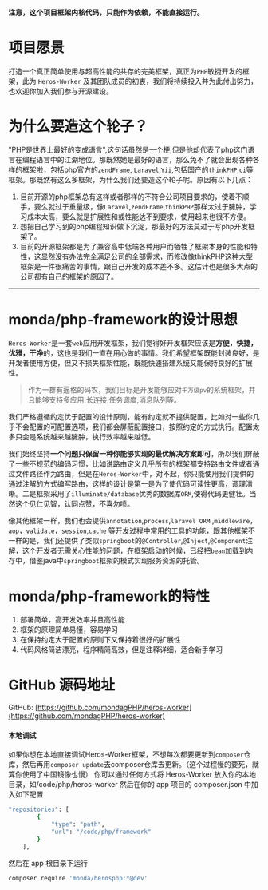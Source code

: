 #### 注意，这个项目框架内核代码，只能作为依赖，不能直接运行。

项目愿景
====
打造一个真正简单使用与超高性能的共存的完美框架，真正为`PHP`敏捷开发的框架，此为 `Heros-Worker` 及其团队成员的初衷，我们将持续投入并为此付出努力，也欢迎你加入我们参与开源建设。


为什么要造这个轮子？
====

"PHP是世界上最好的变成语言",这句话虽然是一个梗,但是他却代表了php这门语言在编程语言中的江湖地位。那既然她是最好的语言，那么免不了就会出现各种各样的框架啦，包括php官方的`zendFrame`, `Laravel`,`Yii`,包括国产的`thinkPHP`,`ci`等框架。那既然有这么多框架，为什么我们还要造这个轮子呢。原因有以下几点：

1. 目前开源的php框架总有这样或者那样的不符合公司项目要求的，使着不顺手，要么就过于重量级，像`Laravel`,`zendFrame`,`thinkPHP`那样太过于臃肿，学习成本太高，要么就是扩展性和或性能达不到要求，使用起来也很不方便。
2. 想把自己学习到的php编程知识做下沉淀，那最好的方法莫过于写php开发框架了。
3. 目前的开源框架都是为了兼容高中低端各种用户而牺牲了框架本身的性能和特性，这显然没有办法完全满足公司的全部需求，而修改像thinkPHP这种大型框架是一件很痛苦的事情，跟自己开发的成本差不多。这估计也是很多大点的公司都有自己的框架的原因了。

------------------

monda/php-framework的设计思想
====

`Heros-Worker`是一套`web`应用开发框架，我们觉得好开发框架应该是<strong>方便，快捷，优雅，干净</strong>的，这也是我们一直在用心做的事情。我们希望框架既能封装良好，是开发者使用方便，但又不损失框架性能，既能快速搭建系统又能保持良好的扩展性。

> 作为一群有逼格的码农，我们目标是开发能够应对<code class="scode">千万级pv</code>的系统框架，并且能够支持多应用,长连接,任务调度,消息队列等。

我们严格遵循约定优于配置的设计原则，能有约定就不提供配置，比如对一些你几乎不会配置的可配置选项，我们都会屏蔽配置接口，按照约定的方式执行。配置太多只会是系统越来越臃肿，执行效率越来越低。

我们始终坚持<strong>一个问题只保留一种你能够实现的最优解决方案即可</strong>，所以我们屏蔽了一些不规范的编码习惯，比如说路由定义几乎所有的框架都支持路由文件或者通过文件路径作为路由，但是在`Heros-Worker`中，对不起，你只能使用我们提供的通过注解的方式编写路由，这样的设计是第一是为了使代码可读性更高，调理清晰。二是框架采用了`illuminate/database`优秀的数据库`ORM`,使得代码更健壮。当然这个见仁见智，认同点赞，不喜勿喷。

像其他框架一样，我们也会提供`annotation`,`process`,`laravel ORM` ,`middleware`，`aop`，`validate`，`session`,`cache` 等开发过程中常用的工具的功能，跟其他框架不一样的是，我们还提供了类似`springboot`的`@Controller`,`@Inject`,`@Component`注解，这个开发者无需关心性能的问题，在框架启动的时候，已经把`bean`加载到内存中，借鉴java中`springboot`框架的模式实现服务资源的托管。

monda/php-framework的特性
=======

1. 部署简单，高开发效率并且高性能
2. 框架的原理简单易懂，容易学习
3. 在保持约定大于配置的原则下又保持着很好的扩展性
4. 代码风格简洁漂亮，程序精简高效，但是注释详细，适合新手学习


GitHub 源码地址
====

GitHub: [https://github.com/mondagPHP/heros-worker](https://github.com/mondagPHP/heros-worker)


#### 本地调试

如果你想在本地直接调试Heros-Worker框架，不想每次都要更新到`composer`仓库，然后再用`composer update`去composer仓库去更新。（这个过程慢的要死，就算你使用了中国镜像也慢）
你可以通过任何方式将 Heros-Worker 放入你的本地目录，如/code/php/heros-worker
然后在你的 app 项目的 composer.json 中加入如下配置

```bash
"repositories": [
        {
            "type": "path",
            "url": "/code/php/framework"
        }
    ],
```

然后在 app 根目录下运行

```bash
composer require 'monda/herosphp:*@dev'
```
